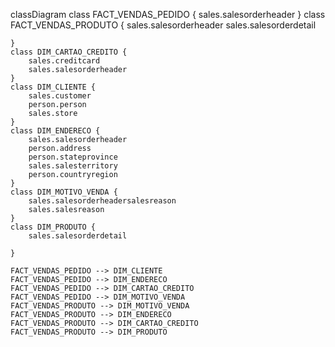 classDiagram
    class FACT_VENDAS_PEDIDO {
        sales.salesorderheader
    }
    class FACT_VENDAS_PRODUTO {
        sales.salesorderheader
        sales.salesorderdetail

    }
    class DIM_CARTAO_CREDITO {
        sales.creditcard
        sales.salesorderheader
    }
    class DIM_CLIENTE {
        sales.customer
        person.person
        sales.store
    }
    class DIM_ENDERECO {
        sales.salesorderheader
        person.address
        person.stateprovince
        sales.salesterritory
        person.countryregion
    }
    class DIM_MOTIVO_VENDA {
        sales.salesorderheadersalesreason
        sales.salesreason
    }
    class DIM_PRODUTO {
        sales.salesorderdetail

    }

    FACT_VENDAS_PEDIDO --> DIM_CLIENTE
    FACT_VENDAS_PEDIDO --> DIM_ENDERECO
    FACT_VENDAS_PEDIDO --> DIM_CARTAO_CREDITO
    FACT_VENDAS_PEDIDO --> DIM_MOTIVO_VENDA
    FACT_VENDAS_PRODUTO --> DIM_MOTIVO_VENDA
    FACT_VENDAS_PRODUTO --> DIM_ENDERECO
    FACT_VENDAS_PRODUTO --> DIM_CARTAO_CREDITO
    FACT_VENDAS_PRODUTO --> DIM_PRODUTO
